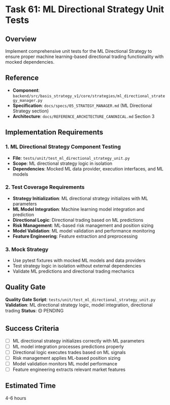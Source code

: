 # Task 61: ML Directional Strategy Unit Tests

## Overview
Implement comprehensive unit tests for the ML Directional Strategy to ensure proper machine learning-based directional trading functionality with mocked dependencies.

## Reference
- **Component**: `backend/src/basis_strategy_v1/core/strategies/ml_directional_strategy_manager.py`
- **Specification**: `docs/specs/05_STRATEGY_MANAGER.md` (ML Directional Strategy section)
- **Architecture**: `docs/REFERENCE_ARCHITECTURE_CANONICAL.md` Section 3

## Implementation Requirements

### 1. ML Directional Strategy Component Testing
- **File**: `tests/unit/test_ml_directional_strategy_unit.py`
- **Scope**: ML directional strategy logic in isolation
- **Dependencies**: Mocked ML data provider, execution interfaces, and ML models

### 2. Test Coverage Requirements
- **Strategy Initialization**: ML directional strategy initializes with ML parameters
- **ML Model Integration**: Machine learning model integration and prediction
- **Directional Logic**: Directional trading based on ML predictions
- **Risk Management**: ML-based risk management and position sizing
- **Model Validation**: ML model validation and performance monitoring
- **Feature Engineering**: Feature extraction and preprocessing

### 3. Mock Strategy
- Use pytest fixtures with mocked ML models and data providers
- Test strategy logic in isolation without external dependencies
- Validate ML predictions and directional trading mechanics

## Quality Gate
**Quality Gate Script**: `tests/unit/test_ml_directional_strategy_unit.py`
**Validation**: ML directional strategy logic, model integration, directional trading
**Status**: 🟡 PENDING

## Success Criteria
- [ ] ML directional strategy initializes correctly with ML parameters
- [ ] ML model integration processes predictions properly
- [ ] Directional logic executes trades based on ML signals
- [ ] Risk management applies ML-based position sizing
- [ ] Model validation monitors ML model performance
- [ ] Feature engineering extracts relevant market features

## Estimated Time
4-6 hours
